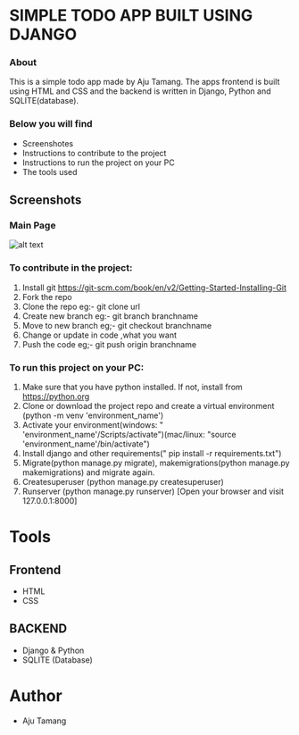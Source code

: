 # SIMPLE TODO APP BUILT USING DJANGO
### About
This is a simple todo app made by Aju Tamang. The apps frontend is built using HTML and CSS and the backend is written in Django, Python and SQLITE(database).
### Below you will find 
<ul>
<li>Screenshotes</li>
<li>Instructions to contribute to the project</li>
<li>Instructions to run the project on your PC</li>
<li>The tools used</li>
</ul>
    

## Screenshots

### Main Page
![alt text](/screenshots/todo.png.png)


### To contribute in the project:
1. Install git https://git-scm.com/book/en/v2/Getting-Started-Installing-Git
2. Fork the repo
3. Clone the repo eg:- git clone url
4. Create new branch  eg:- git branch branchname
5. Move to new branch eg;- git checkout branchname
6. Change or update in code ,what you want 
7. Push the code eg;- git push origin branchname 

### To run this project on your PC:
1. Make sure that you have python installed. If not, install from https://python.org
2. Clone or download the project repo and create a virtual environment (python -m venv 'environment_name')
3. Activate your environment(windows: " 'environment_name'/Scripts/activate")(mac/linux: "source 'environment_name'/bin/activate") 
4. Install django and other requirements(" pip install -r requirements.txt")
5. Migrate(python manage.py migrate), makemigrations(python manage.py makemigrations) and migrate again.
6. Createsuperuser (python manage.py createsuperuser)
7. Runserver (python manage.py runserver) [Open your browser and visit 127.0.0.1:8000]

# Tools
## Frontend
- HTML
- CSS

## BACKEND
- Django & Python
- SQLITE (Database)


# Author
- Aju Tamang

